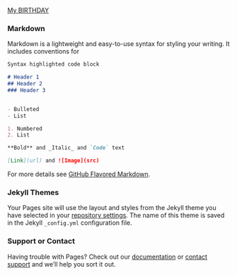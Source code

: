 


 [My BIRTHDAY](https://calendar.google.com/event?action=TEMPLATE&tmeid=N3JydG1nOGl1Y3U4aHV2a3ZtcmJnM2JwanBfMjAxODA5MjQgdm92YTExMTYyOEBt&tmsrc=vova111628%40gmail.com&scp=ALL)
### Markdown

Markdown is a lightweight and easy-to-use syntax for styling your writing. It includes conventions for

```markdown
Syntax highlighted code block

# Header 1
## Header 2
### Header 3


- Bulleted
- List

1. Numbered
2. List

**Bold** and _Italic_ and `Code` text

[Link](url) and ![Image](src)
```

For more details see [GitHub Flavored Markdown](https://guides.github.com/features/mastering-markdown/).

### Jekyll Themes

Your Pages site will use the layout and styles from the Jekyll theme you have selected in your [repository settings](https://github.com/Volodymyr111628/Volodymyr111628.github.io/settings). The name of this theme is saved in the Jekyll `_config.yml` configuration file.

### Support or Contact

Having trouble with Pages? Check out our [documentation](https://help.github.com/categories/github-pages-basics/) or [contact support](https://github.com/contact) and we’ll help you sort it out.
